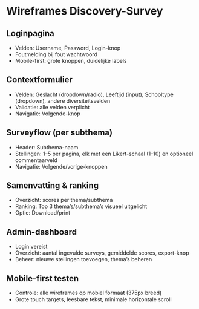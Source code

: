 # Wireframes Discovery-Survey

## Loginpagina
- Velden: Username, Password, Login-knop
- Foutmelding bij fout wachtwoord
- Mobile-first: grote knoppen, duidelijke labels

## Contextformulier
- Velden: Geslacht (dropdown/radio), Leeftijd (input), Schooltype (dropdown), andere diversiteitsvelden
- Validatie: alle velden verplicht
- Navigatie: Volgende-knop

## Surveyflow (per subthema)
- Header: Subthema-naam
- Stellingen: 1–5 per pagina, elk met een Likert-schaal (1–10) en optioneel commentaarveld
- Navigatie: Volgende/vorige-knoppen

## Samenvatting & ranking
- Overzicht: scores per thema/subthema
- Ranking: Top 3 thema’s/subthema’s visueel uitgelicht
- Optie: Download/print

## Admin-dashboard
- Login vereist
- Overzicht: aantal ingevulde surveys, gemiddelde scores, export-knop
- Beheer: nieuwe stellingen toevoegen, thema’s beheren

## Mobile-first testen
- Controle: alle wireframes op mobiel formaat (375px breed)
- Grote touch targets, leesbare tekst, minimale horizontale scroll
